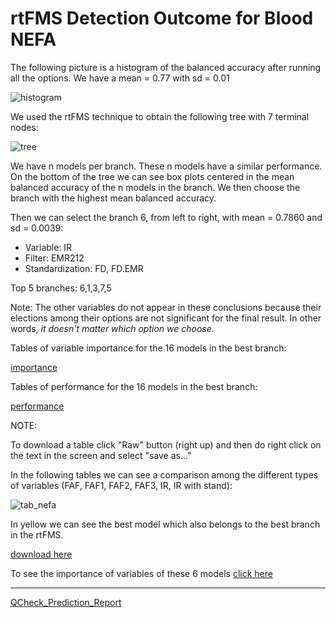 # rtFMS Detection Outcome for Blood NEFA

The following picture is a histogram of the balanced accuracy after running all the options. We have a mean = 0.77 with sd = 0.01

![histogram](https://github.com/JFMandujanoR/QCheck_Prediction_Report/blob/master/Hist_Binary_Bal_Acc_GLMNET_NEFA2.png)

We used the rtFMS technique to obtain the following tree with 7 terminal nodes:

![tree](https://github.com/JFMandujanoR/QCheck_Prediction_Report/blob/master/Tree_Bal_Acc_GLMNET_NEFA2.png)

We have n models per branch. These n models have a similar performance. On the bottom of the tree we can see box plots centered in the mean balanced accuracy of the n models in the branch. We then choose the branch with the highest mean balanced accuracy.

Then we can select the branch 6, from left to right, with mean = 0.7860 and sd = 0.0039:

- Variable: IR
- Filter: EMR212
- Standardization: FD, FD.EMR

Top 5 branches: 6,1,3,7,5

Note: The other variables do not appear in these conclusions because their elections among their options are not significant for the final result. In other words, _it doesn't matter which option we choose_.

Tables of variable importance for the 16 models in the best branch:

[importance](https://github.com/JFMandujanoR/QCheck_Prediction_Report/blob/master/NEFA_binary_tables_importance.csv)

Tables of performance for the 16 models in the best branch: 

[performance](https://github.com/JFMandujanoR/QCheck_Prediction_Report/blob/master/NEFA_binary_tables_performance.csv)

NOTE: 

To download a table click "Raw" button (right up) and then do right click on the text in the screen and select "save as..."

In the following tables we can see a comparison among the different types of variables (FAF, FAF1, FAF2, FAF3, IR, IR with stand):

![tab_nefa](https://github.com/JFMandujanoR/QCheck_Prediction_Report/blob/master/NEFA_binary_tablas.png)

In yellow we can see the best model which also belongs to the best branch in the rtFMS.

[download here](https://github.com/JFMandujanoR/QCheck_Prediction_Report/blob/master/Total_NEFA.xlsx)

To see the importance of variables of these 6 models [click here](https://github.com/JFMandujanoR/QCheck_Prediction_Report/blob/master/imp_6_models_NEFA.csv)
_________________________________________________________________________________________________________________________________
[QCheck_Prediction_Report](https://github.com/JFMandujanoR/QCheck_Prediction_Report/blob/master/README.md)
